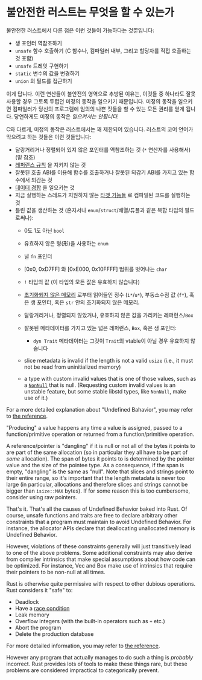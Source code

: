 # 불안전한 러스트는 무엇을 할 수 있는가

불안전한 러스트에서 다른 점은 이런 것들이 가능하다는 것뿐입니다:

* 생 포인터 역참조하기
* `unsafe` 함수 호출하기 (C 함수나, 컴파일러 내부, 그리고 할당자를 직접 호출하는 것 포함)
* `unsafe` 트레잇 구현하기
* `static` 변수의 값을 변경하기
* `union` 의 필드를 접근하기

이게 답니다. 이런 연산들이 불안전의 영역으로 추방된 이유는, 이것들 중 하나라도 잘못 사용할 경우 그토록 두렵던 미정의 동작을 일으키기 때문입니다. 
미정의 동작을 일으키면 컴파일러가 당신의 프로그램에 임의의 나쁜 짓들을 할 수 있는 모든 권리를 얻게 됩니다. 당연하게도 미정의 동작은 *일으켜서는 안됩니다.*

C와 다르게, 미정의 동작은 러스트에서는 꽤 제한되어 있습니다. 러스트의 코어 언어가 막으려고 하는 것들은 이런 것들입니다: 

* 달랑거리거나 정렬되어 있지 않은 포인터를 역참조하는 것 (`*` 연산자를 사용해서) (밑 참조)
* [레퍼런스 규칙][alias] 을 지키지 않는 것
* 잘못된 호출 ABI를 이용해 함수를 호출하거나 잘못된 되감기 ABI를 가지고 있는 함수에서 되감는 것
* [데이터 경합][race] 을 일으키는 것
* 지금 실행하는 스레드가 지원하지 않는 [타겟 기능들][target] 로 컴파일된 코드를 실행하는 것
* 틀린 값을 생산하는 것 (혼자서나 `enum`/`struct`/배열/튜플과 같은 복합 타입의 필드로써나):
    * 0도 1도 아닌 `bool`
    * 유효하지 않은 형(形)을 사용하는 `enum`
    * 널 `fn` 포인터
    * [0x0, 0xD7FF] 와 [0xE000, 0x10FFFF] 범위를 벗어나는 `char`
    * `!` 타입의 값 (이 타입의 모든 값은 유효하지 않습니다)
    * [초기화되지 않은 메모리][uninit] 로부터 읽어들인 정수 (`i*`/`u*`), 부동소수점 값 (`f*`), 혹은 생 포인터, 혹은 `str` 안의 초기화되지 않은 메모리.
    * 달랑거리거나, 정렬되지 않았거나, 유효하지 않은 값을 가리키는 레퍼런스/`Box`
    * 잘못된 메타데이터를 가지고 있는 넓은 레퍼런스, `Box`, 혹은 생 포인터:
        * `dyn Trait` 메타데이터는 그것이 `Trait`의 vtable이 아닐 경우 유효하지 않습니다


  
    * slice metadata is invalid if the length is not a valid `usize`
      (i.e., it must not be read from uninitialized memory)
  * a type with custom invalid values that is one of those values, such as a
    [`NonNull`] that is null. (Requesting custom invalid values is an unstable
    feature, but some stable libstd types, like `NonNull`, make use of it.)

For a more detailed explanation about "Undefined Bahavior", you may refer to
[the reference][behavior-considered-undefined].

"Producing" a value happens any time a value is assigned, passed to a
function/primitive operation or returned from a function/primitive operation.

A reference/pointer is "dangling" if it is null or not all of the bytes it
points to are part of the same allocation (so in particular they all have to be
part of *some* allocation). The span of bytes it points to is determined by the
pointer value and the size of the pointee type. As a consequence, if the span is
empty, "dangling" is the same as "null". Note that slices and strings point
to their entire range, so it's important that the length metadata is never too
large (in particular, allocations and therefore slices and strings cannot be
bigger than `isize::MAX` bytes). If for some reason this is too cumbersome,
consider using raw pointers.

That's it. That's all the causes of Undefined Behavior baked into Rust. Of
course, unsafe functions and traits are free to declare arbitrary other
constraints that a program must maintain to avoid Undefined Behavior. For
instance, the allocator APIs declare that deallocating unallocated memory is
Undefined Behavior.

However, violations of these constraints generally will just transitively lead to one of
the above problems. Some additional constraints may also derive from compiler
intrinsics that make special assumptions about how code can be optimized. For instance,
Vec and Box make use of intrinsics that require their pointers to be non-null at all times.

Rust is otherwise quite permissive with respect to other dubious operations.
Rust considers it "safe" to:

* Deadlock
* Have a [race condition][race]
* Leak memory
* Overflow integers (with the built-in operators such as `+` etc.)
* Abort the program
* Delete the production database

For more detailed information, you may refer to [the reference][behavior-not-considered-unsafe].

However any program that actually manages to do such a thing is *probably*
incorrect. Rust provides lots of tools to make these things rare, but
these problems are considered impractical to categorically prevent.

[alias]: references.html
[uninit]: uninitialized.html
[race]: races.html
[target]: https://doc.rust-lang.org/reference/attributes/codegen.html#the-target_feature-attribute
[`NonNull`]: https://doc.rust-lang.org/std/ptr/struct.NonNull.html
[behavior-considered-undefined]: https://doc.rust-lang.org/reference/behavior-considered-undefined.html
[behavior-not-considered-unsafe]: https://doc.rust-lang.org/reference/behavior-not-considered-unsafe.html
